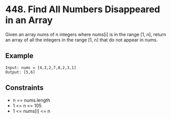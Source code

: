 # 448. Find All Numbers Disappeared in an Array

Given an array nums of n integers where nums[i] is in the range [1, n], return an array of all the integers in the range [1, n] that do not appear in nums.

## Example

```
Input: nums = [4,3,2,7,8,2,3,1]
Output: [5,6]

```

## Constraints

- n == nums.length
- 1 <= n <= 105
- 1 <= nums[i] <= n